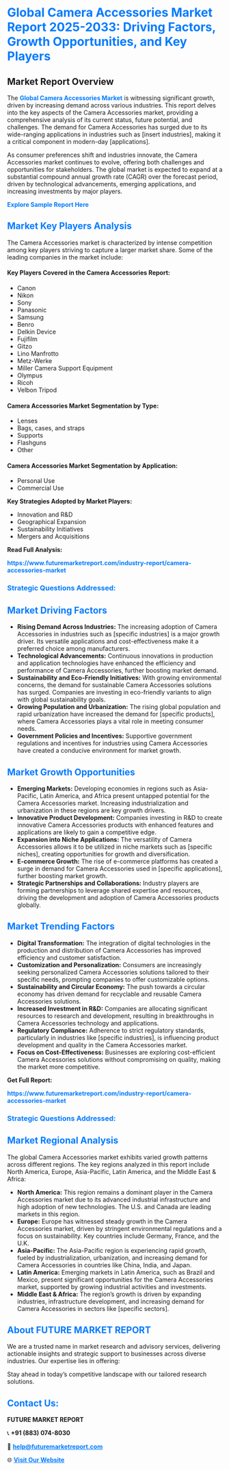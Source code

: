 <h1 style="color: #007BFF;">Global Camera Accessories Market Report 2025-2033: Driving Factors, Growth Opportunities, and Key Players</h1>

<section id="overview">
<h2>Market Report Overview</h2>
<p>The <a href="https://www.futuremarketreport.com/industry-report/camera-accessories-market" style="color: #007BFF; text-decoration: none;"><strong>Global Camera Accessories Market</strong></a> is witnessing significant growth, driven by increasing demand across various industries. This report delves into the key aspects of the Camera Accessories market, providing a comprehensive analysis of its current status, future potential, and challenges. The demand for Camera Accessories has surged due to its wide-ranging applications in industries such as [insert industries], making it a critical component in modern-day [applications].</p>
<p>As consumer preferences shift and industries innovate, the Camera Accessories market continues to evolve, offering both challenges and opportunities for stakeholders. The global market is expected to expand at a substantial compound annual growth rate (CAGR) over the forecast period, driven by technological advancements, emerging applications, and increasing investments by major players.</p>
</section>

<section id="overview">
<p><a href="https://www.futuremarketreport.com/request-sample/reportId=107332" style="color: #007BFF; text-decoration: none;"><strong>Explore Sample Report Here</strong></a></p>
</section>

<section id="key-players">
<h2 style="color: #007BFF;">Market Key Players Analysis</h2>
<p>The Camera Accessories market is characterized by intense competition among key players striving to capture a larger market share. Some of the leading companies in the market include:</p>
<h4>Key Players Covered in the Camera Accessories Report:</h4>
<ul><li>Canon</li><li>Nikon</li><li>Sony</li><li>Panasonic</li><li>Samsung</li><li>Benro</li><li>Delkin Device</li><li>Fujifilm</li><li>Gitzo</li><li>Lino Manfrotto</li><li>Metz-Werke</li><li>Miller Camera Support Equipment</li><li>Olympus</li><li>Ricoh</li><li>Velbon Tripod</li></ul>
<h4>Camera Accessories Market Segmentation by Type:</h4>
<ul><li>Lenses</li><li>Bags, cases, and straps</li><li>Supports</li><li>Flashguns</li><li>Other</li></ul>

<h4>Camera Accessories Market Segmentation by Application:</h4>
<ul><li>Personal Use</li><li>Commercial Use</li></ul>
<p><strong>Key Strategies Adopted by Market Players:</strong></p>
<ul>
<li>Innovation and R&D</li>
<li>Geographical Expansion</li>
<li>Sustainability Initiatives</li>
<li>Mergers and Acquisitions</li>
</ul>
</section>

<section>
<p><strong>Read Full Analysis: </strong></p><a href="https://www.futuremarketreport.com/industry-report/camera-accessories-market" style="color: #007BFF; text-decoration: none;"><strong>https://www.futuremarketreport.com/industry-report/camera-accessories-market</strong></a>
<h3 style="color: #007BFF;">Strategic Questions Addressed:</h3>
</section>

<section id="driving-factors">
<h2 style="color: #007BFF;">Market Driving Factors</h2>
<ul>
<li><strong>Rising Demand Across Industries:</strong> The increasing adoption of Camera Accessories in industries such as [specific industries] is a major growth driver. Its versatile applications and cost-effectiveness make it a preferred choice among manufacturers.</li>
<li><strong>Technological Advancements:</strong> Continuous innovations in production and application technologies have enhanced the efficiency and performance of Camera Accessories, further boosting market demand.</li>
<li><strong>Sustainability and Eco-Friendly Initiatives:</strong> With growing environmental concerns, the demand for sustainable Camera Accessories solutions has surged. Companies are investing in eco-friendly variants to align with global sustainability goals.</li>
<li><strong>Growing Population and Urbanization:</strong> The rising global population and rapid urbanization have increased the demand for [specific products], where Camera Accessories plays a vital role in meeting consumer needs.</li>
<li><strong>Government Policies and Incentives:</strong> Supportive government regulations and incentives for industries using Camera Accessories have created a conducive environment for market growth.</li>
</ul>
</section>

<section id="growth-opportunities">
<h2 style="color: #007BFF;">Market Growth Opportunities</h2>
<ul>
<li><strong>Emerging Markets:</strong> Developing economies in regions such as Asia-Pacific, Latin America, and Africa present untapped potential for the Camera Accessories market. Increasing industrialization and urbanization in these regions are key growth drivers.</li>
<li><strong>Innovative Product Development:</strong> Companies investing in R&D to create innovative Camera Accessories products with enhanced features and applications are likely to gain a competitive edge.</li>
<li><strong>Expansion into Niche Applications:</strong> The versatility of Camera Accessories allows it to be utilized in niche markets such as [specific niches], creating opportunities for growth and diversification.</li>
<li><strong>E-commerce Growth:</strong> The rise of e-commerce platforms has created a surge in demand for Camera Accessories used in [specific applications], further boosting market growth.</li>
<li><strong>Strategic Partnerships and Collaborations:</strong> Industry players are forming partnerships to leverage shared expertise and resources, driving the development and adoption of Camera Accessories products globally.</li>
</ul>
</section>

<section id="trending-factors">
<h2 style="color: #007BFF;">Market Trending Factors</h2>
<ul>
<li><strong>Digital Transformation:</strong> The integration of digital technologies in the production and distribution of Camera Accessories has improved efficiency and customer satisfaction.</li>
<li><strong>Customization and Personalization:</strong> Consumers are increasingly seeking personalized Camera Accessories solutions tailored to their specific needs, prompting companies to offer customizable options.</li>
<li><strong>Sustainability and Circular Economy:</strong> The push towards a circular economy has driven demand for recyclable and reusable Camera Accessories solutions.</li>
<li><strong>Increased Investment in R&D:</strong> Companies are allocating significant resources to research and development, resulting in breakthroughs in Camera Accessories technology and applications.</li>
<li><strong>Regulatory Compliance:</strong> Adherence to strict regulatory standards, particularly in industries like [specific industries], is influencing product development and quality in the Camera Accessories market.</li>
<li><strong>Focus on Cost-Effectiveness:</strong> Businesses are exploring cost-efficient Camera Accessories solutions without compromising on quality, making the market more competitive.</li>
</ul>
</section>

<section>
<p><strong>Get Full Report: </strong></p><a href="https://www.futuremarketreport.com/industry-report/camera-accessories-market" style="color: #007BFF; text-decoration: none;"><strong>https://www.futuremarketreport.com/industry-report/camera-accessories-market</strong></a>
<h3 style="color: #007BFF;">Strategic Questions Addressed:</h3>
</section>


<section id="regional-analysis">
<h2 style="color: #007BFF;">Market Regional Analysis</h2>
<p>The global Camera Accessories market exhibits varied growth patterns across different regions. The key regions analyzed in this report include North America, Europe, Asia-Pacific, Latin America, and the Middle East & Africa:</p>
<ul>
<li><strong>North America:</strong> This region remains a dominant player in the Camera Accessories market due to its advanced industrial infrastructure and high adoption of new technologies. The U.S. and Canada are leading markets in this region.</li>
<li><strong>Europe:</strong> Europe has witnessed steady growth in the Camera Accessories market, driven by stringent environmental regulations and a focus on sustainability. Key countries include Germany, France, and the U.K.</li>
<li><strong>Asia-Pacific:</strong> The Asia-Pacific region is experiencing rapid growth, fueled by industrialization, urbanization, and increasing demand for Camera Accessories in countries like China, India, and Japan.</li>
<li><strong>Latin America:</strong> Emerging markets in Latin America, such as Brazil and Mexico, present significant opportunities for the Camera Accessories market, supported by growing industrial activities and investments.</li>
<li><strong>Middle East & Africa:</strong> The region’s growth is driven by expanding industries, infrastructure development, and increasing demand for Camera Accessories in sectors like [specific sectors].</li>
</ul>
</section>

<footer>
<h2 style="color: #007BFF;">About FUTURE MARKET REPORT</h2>
<p>We are a trusted name in market research and advisory services, delivering actionable insights and strategic support to businesses across diverse industries. Our expertise lies in offering:</p>

<p>Stay ahead in today’s competitive landscape with our tailored research solutions.</p>

<h2 style="color: #007BFF;">Contact Us:</h2>
<p><strong>FUTURE MARKET REPORT</strong></p>
<p>📞 <strong>+91 (883) 074-8030</strong></p>
<p>📧 <strong><a href="mailto:help@futuremarketreport.com" style="color: #007BFF;">help@futuremarketreport.com</a></strong></p>
<p>🌐 <strong><a href="https://www.futuremarketreport.com/" style="color: #007BFF;">Visit Our Website</a></strong></p>
</footer>